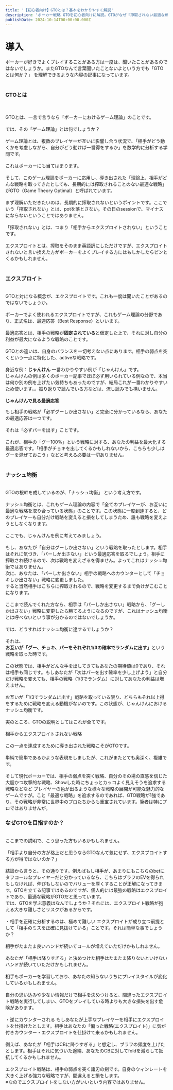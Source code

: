 ```yaml
---
title: '【初心者向け】GTOとは？基本をわかりやすく解説'
description: 'ポーカー戦略 GTOを初心者向けに解説。GTOがなぜ『搾取されない最適な戦略』と呼ばれるのか、その理論的な背景を、ゼロから分かりやすく説明します。'
publishDate: 2024-10-14T00:00:00.000Z
---
```


# 導入

ポーカーが好きでよくプレイすることがある方は一度は、聞いたことがあるのではないでしょうか。またGTOなんて言葉聞いたことないよという方でも「GTOとは何か？」
を理解できるような内容の記事になっています。
<br><br>

### GTOとは
<br>

GTOとは、一言で言うなら「ポーカーにおけるゲーム理論」のことです。
<br><br>
では、その「ゲーム理論」とは何でしょうか？
<br><br>
ゲーム理論とは、複数のプレイヤーが互いに影響し合う状況で、「相手がどう動くかを考慮しながら、自分がどう動けば一番得をするか」を数学的に分析する学問です。
<br><br>
これはポーカーにも当てはまります。
<br><br>
そして、このゲーム理論をポーカーに応用し、導き出された「理論上、相手がどんな戦略を取ってきたとしても、長期的には搾取されることのない最適な戦略」がGTO（Game Theory Optimal）と呼ばれています。
<br><br>
まず理解いただきたいのは、長期的に搾取されないというポイントです。ここでいう「搾取されない」とは、potを落とさない。その日のsessionで、マイナスにならないということではありません。
<br><br>
「搾取されない」とは、つまり「相手からエクスプロイトされない」ということです。
<br><br>
エクスプロイトとは、搾取をそのまま英語訳にしただけですが、エクスプロイトされないと言い換えた方がポーカーをよくプレイする方にはもしかしたらピンとくるかもしれません。
<br><br>

### エクスプロイト
<br>
GTOと対になる概念が、エクスプロイトです。これも一度は聞いたことがあるのではないでしょうか。
<br><br>
ポーカーでよく使われるエクスプロイトですが、これもゲーム理論の分野であり、正式名は、最適応答（Best Response）といいます。
<br><br>
最適応答とは、相手の戦略が<strong>固定されている</strong>と仮定した上で、それに対し自分の利益が最大になるような戦略のことです。
<br><br>
GTOとの違いは、自身のバランスを一切考えない点にあります。相手の弱点を突くという一点に特化した、activeな戦略です。
<br><br>
身近な例：<strong>じゃんけん</strong>
一番わかりやすい例が「じゃんけん」です。<br>じゃんけんの例は多くのポーカー記事でほぼ必ず用いられている例なので、本当は何か別の例を上げたい気持ちもあったのですが、結局これが一番わかりやすいため使います。。振り返りで読んでいる方などは、流し読みでも構いません。
<br><br>
<strong>じゃんけんで見る最適応答</strong><br>

もし相手の戦略が「必ずグーしか出さない」と完全に分かっているなら、あなたの最適応答は一つです。
<br><br>
それは「必ずパーを出す」ことです。
<br><br>
これが、相手の「グー100%」という戦略に対する、あなたの利益を最大化する最適応答です。「相手がチョキを出してくるかもしれないから、こちらも少しはグーを混ぜておこう」などと考える必要は一切ありません。
<br><br>

### ナッシュ均衡
<br>
GTOの根幹を成しているのが、「ナッシュ均衡」 という考え方です。
<br><br>
ナッシュ均衡とは、これもゲーム理論の内容で「全てのプレイヤーが、お互いに最適な戦略を取り合っている状態」のことです。この状態に一度到達すると、どのプレイヤーも自分だけ戦略を変えると損をしてしまうため、誰も戦略を変えようとしなくなります。
<br><br>
ここでも、じゃんけんを例に考えてみましょう。
<br><br>
もし、あなたが「自分はグーしか出さない」という戦略を取ったとします。相手はそれに気づき、「パーしか出さない」という最適応答を取るでしょう。相手に搾取され続けるので、次は戦略を変えざるを得ません。よってこれはナッシュ均衡ではありません。
<br>
次に、あなたは、「パーしか出さない」相手の戦略へのカウンターとして「チョキしか出さない」戦略に変更しました。
<br>
すると当然相手はこちらに搾取されるので、戦略を変更するまで負けがこむことになります。
<br><br>
ここまで読んでくれた方なら、相手は「パーしか出さない」戦略から、「グーしか出さない」戦略に変更したら勝てるようになるのですが、これはナッシュ均衡とは呼べないという事が分かるのではないでしょうか。
<br><br>
では、どうすればナッシュ均衡に達するでしょうか？
<br><br>
それは、<strong>お互いが「グー、チョキ、パーをそれぞれ1/3の確率でランダムに出す」</strong>という戦略を取った時です。
<br><br>
この状態では、相手がどんな手を出してきてもあなたの期待値は0であり、それは相手も同じです。もしあなたが「次はパーを出す確率を少し上げよう」と自分だけ戦略を変えても、相手の戦略（1/3でランダム）に対してあなたの利益は増えません。
<br><br>
お互いが「1/3でランダムに出す」戦略を取っている限り、どちらもそれ以上得をするために戦略を変える動機がないのです。この状態が、じゃんけんにおけるナッシュ均衡です。
<br><br>
実のところ、GTOの説明としてはこれが全てです。
<br><br>
相手からエクスプロイトされない戦略
<br><br>
この一点を達成するために導き出された戦略こそがGTOです。
<br><br>
単純で簡単であるかような表現をしましたが、これがまたとても奥深く、複雑です。
<br><br>
そして現代ポーカーでは、相手の弱点を突く戦略、自分のその場の直感を信じた大胆かつ攻撃的な戦略、Showした時にちょっとカッコよく見えそうを追求する戦略などなど
プレイヤーの色が出るような様々な戦略の展開が可能な魅力的なゲームですが。こと「最適な戦略」を追求するのであれば、GTO戦略が1強であり、その戦略が非常に世界中のプロたちからも重宝されています。筆者は特にプロではありませんが。

### なぜGTOを目指すのか？
<br>
ここまでの説明で、こう思った方もいるかもしれません。
<br><br>
「相手より自分の方が格上だと思うならGTOなんて気にせず、エクスプロイトする方が得ではないのか？」
<br><br>
結論から言うと、その通りです。例えばもし相手が、あまりにもこちらのbetにタフコールなプレイヤーだと分かっているなら、こちらはブラフのEVを得られもしなければ、伸びもしないのでバリューを厚くすることが正解になってきます。GTOを立てる記事ではあるのですが、個人的には最強の戦略はエクスプロイトであり、最適な戦略がGTOだと思っています。
<br>
では、GTOを学ぶ意義はなんでしょうか？それには、エクスプロイト戦略が抱える大きな難しさとリスクがあるからです。
<br><br>
・相手を正確に分析するのは、極めて難しい
エクスプロイトが成り立つ前提として「相手のミスを正確に見抜けている」ことです。それは簡単な事でしょうか？
<br><br>
相手がたまたま良いハンドが続いてコールが増えていただけかもしれません。
<br><br>
あなたが「相手は降りすぎる」と決めつけた相手はたまたま降りないといけないハンドが続いていただけかもしれません。
<br><br>
相手もポーカーを学習しており、あなたの知らないうちにプレイスタイルが変化しているかもしれません。
<br><br>
自分の思い込みや少ない情報だけで相手を決めつけると、間違ったエクスプロイト戦略を実行してしまい、GTOをプレイしている時よりも大きな損失を出す危険があります。
<br><br>
・逆にカウンターされる
もしあなたが上手なプレイヤーを相手にエクスプロイトを仕掛けたとします。相手はあなたの「偏った戦略(エクスプロイト)」に気が付きカウンター・エクスプロイトを仕掛けて来るかもしれません。
<br><br>
例えば、あなたが「相手はCBに降りすぎる」と想定し、ブラフの頻度を上げたとします。相手はそれに気づいた途端、あなたのCBに対してfoldを減らして抵抗してくるかもしれません。
<br><br>
エクスプロイト戦略は、相手の弱点を突く諸刃の剣です。自身のウィンレートを大きく上げる強力な戦略ですが、間違えると損をします。<br>※なのでエクスプロイトをしない方がいいという内容ではありません。
<br><br>












